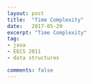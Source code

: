 ```yaml
---
layout: post
title:  "Time Complexity"
date:   2017-05-29
excerpt: "Time Complexity"
tag:
- java
- EECS 2011
- data structures

comments: false
---
```

